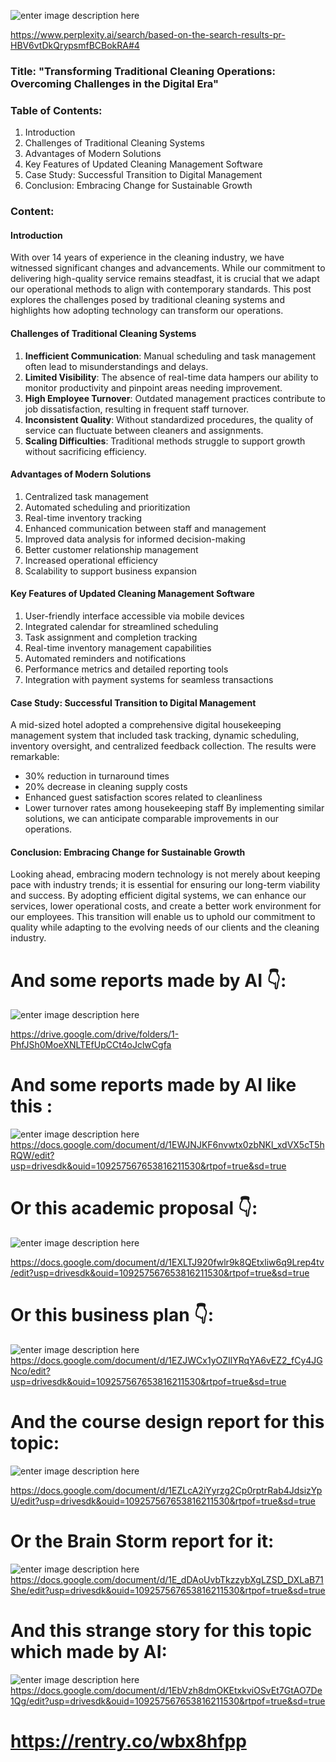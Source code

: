 ![enter image description here](https://i.sstatic.net/pzcVeICf.png)

https://www.perplexity.ai/search/based-on-the-search-results-pr-HBV6vtDkQrypsmfBCBokRA#4

### Title: "Transforming Traditional Cleaning Operations: Overcoming Challenges in the Digital Era"
### Table of Contents:
1. Introduction
2. Challenges of Traditional Cleaning Systems
3. Advantages of Modern Solutions
4. Key Features of Updated Cleaning Management Software
5. Case Study: Successful Transition to Digital Management
6. Conclusion: Embracing Change for Sustainable Growth
### Content:
#### Introduction
With over 14 years of experience in the cleaning industry, we have witnessed significant changes and advancements. While our commitment to delivering high-quality service remains steadfast, it is crucial that we adapt our operational methods to align with contemporary standards. This post explores the challenges posed by traditional cleaning systems and highlights how adopting technology can transform our operations.
#### Challenges of Traditional Cleaning Systems
1. **Inefficient Communication**: Manual scheduling and task management often lead to misunderstandings and delays.
2. **Limited Visibility**: The absence of real-time data hampers our ability to monitor productivity and pinpoint areas needing improvement.
3. **High Employee Turnover**: Outdated management practices contribute to job dissatisfaction, resulting in frequent staff turnover.
4. **Inconsistent Quality**: Without standardized procedures, the quality of service can fluctuate between cleaners and assignments.
5. **Scaling Difficulties**: Traditional methods struggle to support growth without sacrificing efficiency.
#### Advantages of Modern Solutions
1. Centralized task management
2. Automated scheduling and prioritization
3. Real-time inventory tracking
4. Enhanced communication between staff and management
5. Improved data analysis for informed decision-making
6. Better customer relationship management
7. Increased operational efficiency
8. Scalability to support business expansion
#### Key Features of Updated Cleaning Management Software
1. User-friendly interface accessible via mobile devices
2. Integrated calendar for streamlined scheduling
3. Task assignment and completion tracking
4. Real-time inventory management capabilities
5. Automated reminders and notifications
6. Performance metrics and detailed reporting tools
7. Integration with payment systems for seamless transactions
#### Case Study: Successful Transition to Digital Management
A mid-sized hotel adopted a comprehensive digital housekeeping management system that included task tracking, dynamic scheduling, inventory oversight, and centralized feedback collection. The results were remarkable:
- 30% reduction in turnaround times
- 20% decrease in cleaning supply costs
- Enhanced guest satisfaction scores related to cleanliness
- Lower turnover rates among housekeeping staff
By implementing similar solutions, we can anticipate comparable improvements in our operations.
#### Conclusion: Embracing Change for Sustainable Growth
Looking ahead, embracing modern technology is not merely about keeping pace with industry trends; it is essential for ensuring our long-term viability and success. By adopting efficient digital systems, we can enhance our services, lower operational costs, and create a better work environment for our employees. This transition will enable us to uphold our commitment to quality while adapting to the evolving needs of our clients and the cleaning industry.
# And some reports made by AI 👇:
![enter image description here](https://i.sstatic.net/cwWeGp6g.jpg)

https://drive.google.com/drive/folders/1-PhfJSh0MoeXNLTEfUpCCt4oJclwCgfa

# And some reports made by AI like this :
![enter image description here](https://i.sstatic.net/6H5dplKB.jpg)
  https://docs.google.com/document/d/1EWJNJKF6nvwtx0zbNKl_xdVX5cT5hRQW/edit?usp=drivesdk&ouid=109257567653816211530&rtpof=true&sd=true

# Or this academic proposal 👇:
![enter image description here](https://i.sstatic.net/6HWpcyYB.jpg)
 
https://docs.google.com/document/d/1EXLTJ920fwlr9k8QEtxliw6q9Lrep4tv/edit?usp=drivesdk&ouid=109257567653816211530&rtpof=true&sd=true
 
# Or this business plan 👇:
![enter image description here](https://i.sstatic.net/fRRu8C6t.jpg)
https://docs.google.com/document/d/1EZJWCx1yOZIlYRqYA6vEZ2_fCy4JGNco/edit?usp=drivesdk&ouid=109257567653816211530&rtpof=true&sd=true

# And the course design report for this topic:
![enter image description here](https://i.sstatic.net/2NlesqM6.jpg)
 
https://docs.google.com/document/d/1EZLcA2iYyrzg2Cp0rptrRab4JdsizYpU/edit?usp=drivesdk&ouid=109257567653816211530&rtpof=true&sd=true

# Or the Brain Storm report for it:
![enter image description here](https://i.sstatic.net/Jf9VIYl2.jpg)
 https://docs.google.com/document/d/1E_dDAoUvbTkzzybXgLZSD_DXLaB71She/edit?usp=drivesdk&ouid=109257567653816211530&rtpof=true&sd=true

# And this strange story for this topic which made by AI:
![enter image description here](https://i.sstatic.net/WKNCrowX.jpg)
https://docs.google.com/document/d/1EbVzh8dmOKEtxkviOSvEt7GtAO7De1Qg/edit?usp=drivesdk&ouid=109257567653816211530&rtpof=true&sd=true

# https://rentry.co/wbx8hfpp
